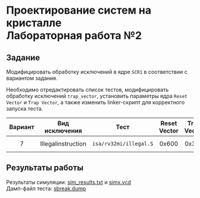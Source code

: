 # Проектирование систем на кристалле <br> Лабораторная работа №2

## Задание

Модифицировать обработку исключений в ядре `SCR1` в соответствии с вариантом задания.

Необходимо отредактировать список тестов, модифицировать обработку исключений `trap_vector`, установить параметры ядра `Reset Vector` и `Trap Vector`, а также изменить linker-скрипт для корректного запуска теста.

Вариант | Вид исключения |  Тест  | Reset Vector | Trap Vector | Обработчик
:-----: |:-------------: | :----: | :----------: | :---------: | :--------:
7  | Illegalinstruction | `isa/rv32mi/illegal.S` | 0x600 | 0x300 | Вывод строки `instructionillegal`

## Результаты работы

Результаты симуляции: [sim_results.txt](sim_results.txt) и [simx.vcd](results/simx.vcd)  
Дамп-файл теста: [sbreak.dump](results/sbreak.dump)
